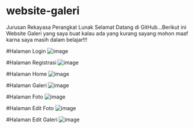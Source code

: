 # website-galeri
Jurusan Rekayasa Perangkat Lunak
Selamat Datang di GitHub...Berikut ini Website Galeri yang saya buat kalau ada yang  kurang sayang mohon maaf karna saya masih dalam belajar!!!

#Halaman Login
![image](https://github.com/Audiferiza/website-galeri/assets/157564603/c7b197ac-5174-47da-8082-237c69cd4278)

#Halaman Registrasi
![image](https://github.com/Audiferiza/website-galeri/assets/157564603/a6dbc67e-1f65-4b22-a764-9386061204a9)

#Halaman Home
![image](https://github.com/Audiferiza/website-galeri/assets/157564603/c73a1bdd-c8c5-4f6f-8738-35e9e134e03a)

#Halaman Galeri
![image](https://github.com/Audiferiza/website-galeri/assets/157564603/9c317e59-82cf-4906-94fa-fc4be754e5a5)

#Halaman Foto
![image](https://github.com/Audiferiza/website-galeri/assets/157564603/ce5a698d-0f1d-400c-a06a-073adfe24b57)

#Halaman Edit Foto
![image](https://github.com/Audiferiza/website-galeri/assets/157564603/ee27560d-23f9-4bfe-ab7b-e3bd689af76a)

#Halaman Edit Galeri
![image](https://github.com/Audiferiza/website-galeri/assets/157564603/0033ff43-2773-48d0-aa67-334e054f93e6)







